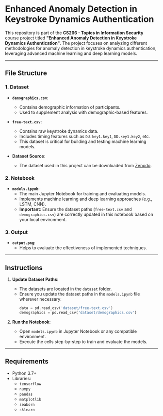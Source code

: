 # Enhanced Anomaly Detection in Keystroke Dynamics Authentication

This repository is part of the **CS266 - Topics in Information Security** course project titled **"Enhanced Anomaly Detection in Keystroke Dynamics Authentication"**. The project focuses on analyzing different methodologies for anomaly detection in keystroke dynamics authentication, leveraging advanced machine learning and deep learning models.

---

## File Structure

### **1. Dataset**
- **`demographics.csv`**:
  - Contains demographic information of participants.
  - Used to supplement analysis with demographic-based features.
  
- **`free-text.csv`**:
  - Contains raw keystroke dynamics data.
  - Includes timing features such as `DU.key1.key1`, `DD.key1.key2`, etc.
  - This dataset is critical for building and testing machine learning models.

- **Dataset Source**:
  - The dataset used in this project can be downloaded from [Zenodo](https://zenodo.org/records/7886743).

### **2. Notebook**
- **`models.ipynb`**:
  - The main Jupyter Notebook for training and evaluating models.
  - Implements machine learning and deep learning approaches (e.g., LSTM, CNN).
  - **Important**: Ensure the dataset paths (`free-text.csv` and `demographics.csv`) are correctly updated in this notebook based on your local environment.

### **3. Output**
- **`output.png`**:
  - Helps to evaluate the effectiveness of implemented techniques.

---

## Instructions

1. **Update Dataset Paths**:
   - The datasets are located in the `dataset` folder.
   - Ensure you update the dataset paths in the `models.ipynb` file wherever necessary:
     ```python
     data = pd.read_csv('dataset/free-text.csv')
     demographics = pd.read_csv('dataset/demographics.csv')
     ```

2. **Run the Notebook**:
   - Open `models.ipynb` in Jupyter Notebook or any compatible environment.
   - Execute the cells step-by-step to train and evaluate the models.

---

## Requirements

- Python 3.7+
- Libraries:
  - `tensorflow`
  - `numpy`
  - `pandas`
  - `matplotlib`
  - `seaborn`
  - `sklearn`
